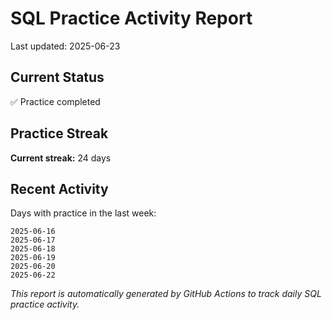 # SQL Practice Activity Report

Last updated: 2025-06-23

## Current Status

✅ Practice completed

## Practice Streak

**Current streak:** 24 days

## Recent Activity

Days with practice in the last week:

```
2025-06-16
2025-06-17
2025-06-18
2025-06-19
2025-06-20
2025-06-22
```

*This report is automatically generated by GitHub Actions to track daily SQL practice activity.*
